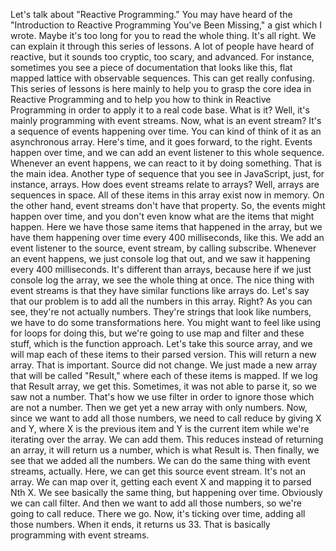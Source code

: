 Let's talk about "Reactive Programming." You may have heard of the "Introduction to Reactive Programming You've Been Missing," a gist which I wrote. Maybe it's too long for you to read the whole thing. It's all right. We can explain it through this series of lessons.
A lot of people have heard of reactive, but it sounds too cryptic, too scary, and advanced. For instance, sometimes you see a piece of documentation that looks like this, flat mapped lattice with observable sequences. This can get really confusing.
This series of lessons is here mainly to help you to grasp the core idea in Reactive Programming and to help you how to think in Reactive Programming in order to apply it to a real code base.
What is it? Well, it's mainly programming with event streams. Now, what is an event stream? It's a sequence of events happening over time. You can kind of think of it as an asynchronous array.
Here's time, and it goes forward, to the right. Events happen over time, and we can add an event listener to this whole sequence. Whenever an event happens, we can react to it by doing something. That is the main idea.
Another type of sequence that you see in JavaScript, just, for instance, arrays. How does event streams relate to arrays? Well, arrays are sequences in space. All of these items in this array exist now in memory.
On the other hand, event streams don't have that property. So, the events might happen over time, and you don't even know what are the items that might happen.
Here we have those same items that happened in the array, but we have them happening over time every 400 milliseconds, like this. We add an event listener to the source, event stream, by calling subscribe. Whenever an event happens, we just console log that out, and we saw it happening every 400 milliseconds.
It's different than arrays, because here if we just console log the array, we see the whole thing at once. The nice thing with event streams is that they have similar functions like arrays do.
Let's say that our problem is to add all the numbers in this array. Right? As you can see, they're not actually numbers. They're strings that look like numbers, we have to do some transformations here. You might want to feel like using for loops for doing this, but we're going to use map and filter and these stuff, which is the function approach.
Let's take this source array, and we will map each of these items to their parsed version. This will return a new array. That is important. Source did not change. We just made a new array that will be called "Result," where each of these items is mapped. If we log that Result array, we get this.
Sometimes, it was not able to parse it, so we saw not a number. That's how we use filter in order to ignore those which are not a number. Then we get yet a new array with only numbers.
Now, since we want to add all those numbers, we need to call reduce by giving X and Y, where X is the previous item and Y is the current item while we're iterating over the array. We can add them. This reduces instead of returning an array, it will return us a number, which is what Result is. Then finally, we see that we added all the numbers.
We can do the same thing with event streams, actually. Here, we can get this source event stream. It's not an array. We can map over it, getting each event X and mapping it to parsed Nth X. We see basically the same thing, but happening over time.
Obviously we can call filter. And then we want to add all those numbers, so we're going to call reduce. There we go.
Now, it's ticking over time, adding all those numbers. When it ends, it returns us 33. That is basically programming with event streams.